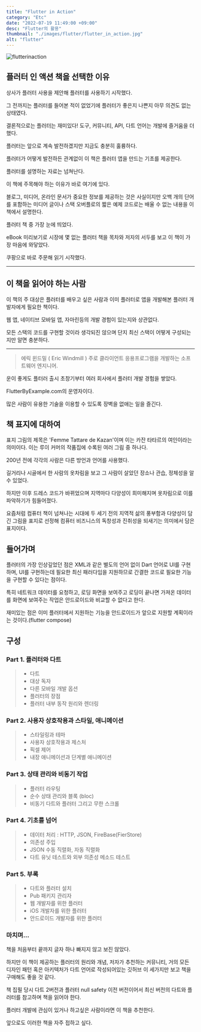```yaml
---
title: "Flutter in Action"
category: "Etc"
date: "2022-07-19 11:49:00 +09:00"
desc: "Flutter의 활용"
thumbnail: "./images/flutter/flutter_in_action.jpg"
alt: "flutter"
---
```

![flutterinaction](https://user-images.githubusercontent.com/85836879/180139494-daa49eee-1867-4eb4-9a1a-253c223d1444.png)

## 플러터 인 액션 책을 선택한 이유
상사가 플러터 사용을 제안해 플러터를 사용하기 시작했다.

그 전까지는 플러터를 들어본 적이 없었기에 플러터가 좋은지 나쁜지 아무 의견도 없는 상태였다.

결론적으로는 플러터는 재미있다! 도구, 커뮤니티, API, 다트 언어는 개발에 즐거움을 더했다.

플러터는 앞으로 계속 발전하겠지만 지금도 충분히 훌륭하다.

플러터가 어떻게 발전하든 관계없이 이 책은 플러터 앱을 만드는 기초를 제공한다.

플러터를 설명하는 자료는 넘쳐난다.

이 책에 주목해야 하는 이유가 바로 여기에 있다.

블로그, 미디어, 온라인 문서가 중요한 정보를 제공하는 것은 사실이지만 오백 개의 단어를 포함하는 미디어 글이나 스택 오버플로의 짧은 예제 코드로는 배울 수 없는 내용을 이 책에서 설명한다. 

플러터 책 중 가장 눈에 띄었다.

eBook 미리보기로 시장에 몇 없는 플러터 책을 목차와 저자의 서두를 보고 이 책이 가장 마음에 와닿았다.

쿠팡으로 바로 주문해 읽기 시작했다.

---
## 이 책을 읽어야 하는 사람
이 책의 주 대상은 플러터를 배우고 싶은 사람과 이미 플러터로 앱을 개발해본  플러터 개발자에게 필요한 책이다.

웹 앱, 네이티브 모바일 앱, 자마린등의 개발 경험이 있는지와 상관없다.

모든 스택의 코드를 구현할 것이라 생각되진 않으며 단지 최신 스택이 어떻게 구성되는지만 알면 충분하다.

---
> 에릭 윈드밀 ( Eric Windmill )
주로 클라이언트 응용프로그램을 개발하는 소프트웨어 엔지니어.

운이 좋게도 플터러 출시 초창기부터 여러 회사에서 플러터 개발 경험을 쌓았다.

FlutterByExample.com의 운영자이다.

많은 사람이 유용한 기술을 이용할 수 있도록 장벽을 없애는 일을 즐긴다.

## 책 표지에 대하여
표지 그림의 제목은 'Femme Tattare de Kazan'이며 이는 카잔 타타르의 여인이라는 의미이다. 이는 루이 커머의 작품집에 수록된 여러 그림 중 하나다.

200년 전에 각각의 사람은 다른 방언과 언어를 사용했다.

길거리나 시골에서 한 사람의 옷차림을 보고 그 사람이 살았던 장소나 관습, 정체성을 알 수 있었다.

하지만 이후 드레스 코드가 바뀌었으며 지역마다 다양성이 희미해지며 옷차림으로 이를 파악하기가 힘들어졌다.

요즘처럼 컴퓨터 책이 넘쳐나는 시대에 두 세기 전의 지역적 삶의 풍부함과 다양성이 담긴 그림을 표지로 선정해 컴퓨터 비즈니스의 독창성과 진취성을 되새기는 의미에서 담은 표지이다.

## 들어가며
플러터의 가장 인상깊었던 점은 XML과 같은 별도의 언어 없이 Dart 언어로 UI를 구현하며, UI를 구현하는데 필요한 최신 패러다임을 지원하므로 간결한 코드로 필요한 기능을 구현할 수 있다는 점이다.

특히 네트워크 데이터를 요청하고, 로딩 화면을 보여주고 로딩이 끝나면 가져온 데이터를 화면에 보여주는 작업은 안드로이드와 비교할 수 없다고 한다.

재미있는 점은 이미 플러터에서 지원하는 기능을 안드로이드가 앞으로 지원할 계획이라는 것이다.(flutter compose)

## 구성
### Part 1. 플러터와 다트

>    - 다트 
>    - 대상 독자
>    - 다른 모바일 개발 옵션
>    - 플러터의 장점
>    - 플러터 내부 동작 원리와 렌더링


### Part 2. 사용자 상호작용과 스타일, 애니메이션

>   - 스타일링과 테마
>   - 사용자 상호작용과 제스처
>   - 픽셀 제어
>   - 내장 애니메이션과 단계별 애니메이션

### Part 3. 상태 관리와 비동기 작업

>   - 플러터 라우팅
>   - 순수 상태 관리와 블록 (bloc)
>   - 비동기 다트와 플러터 그리고 무한 스크롤

### Part 4. 기초를 넘어

>   - 데이터 처리 : HTTP, JSON, FireBase(FierStore)
>   - 의존성 주입
>   - JSON 수동 직렬화, 자동 직렬화
>   - 다트 유닛 테스트와 외부 의존성 메소드 테스트

### Part 5. 부록

>   - 다트와 플러터 설치
>   - Pub 패키지 관리자
>   - 웹 개발자를 위한 플러터
>   - iOS 개발자를 위한 플러터
>   - 안드로이드 개발자를 위한 플러터

### 마치며...
책을 처음부터 끝까지 글자 하나 빠지지 않고 보진 않았다.

하지만 이 책이 제공하는 플러터의 원리와 개념, 저자가 추천하는 커뮤니티, 거의 모든 디자인 패턴 혹은 아키텍처가 다트 언어로 작성되어있는 깃허브 이 세가지만 보고 책을 구매해도 좋을 것 같다.

책 집필 당시 다트 2버전과 플러터 null safety 이전 버전이어서 최신 버전의 다트와 플러터를 참고하며 책을 읽어야 한다.

플러터 개발에 관심이 있거나 하고싶은 사람이라면 이 책을 추천한다.

앞으로도 이러한 책을 자주 접하고 싶다.

